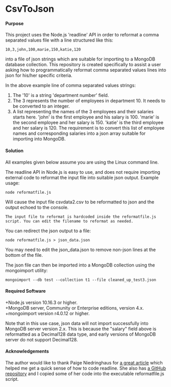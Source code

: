 # CsvToJson

#### Purpose

This project uses the Node.js 'readline' API in order to reformat a comma separated values file with a line structured like this:

`10,3,john,100,marie,150,katie,120`

into a file of json strings which are suitable for importing to a MongoDB database collection. This repository is created specifically to assist a user asking how to programmatically reformat comma separated values lines into json for his/her specific criteria.

In the above example line of comma separated values strings:

1. The '10' is a string 'department number' field.
2. The 3 represents the number of employees in department 10. It needs to be converted to an integer.
3. A list representing the names of the 3 employees and their salaries starts here. 'john' is the first employee and his salary is 100. 'marie' is the second employee and her salary is 150. 'katie' is the third employee and her salary is 120. The requirement is to convert this list of employee names and corresponding salaries into a json array suitable for importing into MongoDB.

#### Solution

All examples given below assume you are using the Linux command line.

The readline API in Node.js is easy to use, and does not require importing external code to reformat the input file into suitable json output. Example usage:

`node reformatfile.js`

Will cause the input file csvdata2.csv to be reformatted to json and the output echoed to the console. 

`The input file to reformat is hardcoded inside the reformatfile.js script. You can edit the filename to reformat as needed.`

You can redirect the json output to a file:

`node reformatfile.js > json_data.json` 

You may need to edit the json_data.json to remove non-json lines at the bottom of the file.

The json file can then be imported into a MongoDB collection using the mongoimport utility:

`mongoimport --db test --collection t1 --file cleaned_up_test3.json`

#### Required Software

+Node.js version 10.16.3 or higher.  
+MongoDB server, Community or Enterprise editions, version 4.x.  
+mongoimport version r4.0.12 or higher.  

Note that in this use case, json data will not import successfully into MongoDB server version 2.x. This is because the "salary" field above is reformatted as a Decimal128 data type, and early versions of MongoDB server do not support Decimal128. 

#### Acknowledgements

The author would like to thank Paige Niedringhaus for [a great article](https://itnext.io/using-node-js-to-read-really-really-large-files-pt-1-d2057fe76b33) which helped me get a quick sense of how to code readline. She also has [a GitHub repository](https://github.com/paigen11/file-read-challenge) and I copied some of her code into the executable reformatfile.js script.
 
